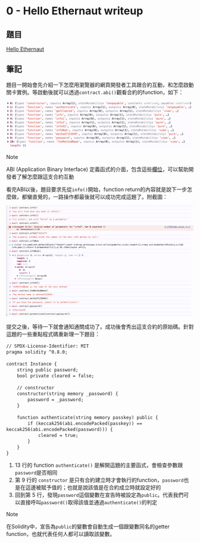 # 0 - Hello Ethernaut writeup

## 題目
[Hello Ethernaut](https://ethernaut.openzeppelin.com/level/0x7E0f53981657345B31C59aC44e9c21631Ce710c7)

## 筆記
題目一開始會先介紹一下怎麼用瀏覽器的網頁開發者工具跟合約互動，和怎麼啟動關卡實例。等啟動後就可以透過`contract.abi()`觀看合約的function，如下：

![](./img/00/abi.png)

> [!NOTE]
> ABI (Application Binary Interface) 定義函式的介面，包含這些[欄位](https://gist.github.com/Ankarrr/f3f4173316223337696ea4c904e968ac)，可以幫助開發者了解怎麼跟這支合約互動

看完ABI以後，題目要求先從`info()`開始，function return的內容就是說下一步怎麼做，都蠻直覺的，一路操作都最後就可以成功完成這題了。附截圖：

![](./img/00/solution.png)

提交之後，等待一下就會通知通關成功了。成功後會秀出這支合約的原始碼。針對這題的一些重點程式碼重新理一下題目：

``` Solidity
// SPDX-License-Identifier: MIT
pragma solidity ^0.8.0;

contract Instance {
    string public password;
    bool private cleared = false;
    
    // constructor
    constructor(string memory _password) {
        password = _password;
    }
		
    function authenticate(string memory passkey) public {
        if (keccak256(abi.encodePacked(passkey)) == keccak256(abi.encodePacked(password))) {
            cleared = true;
        }
    }
}
```
1. 13 行的 function `authenticate()` 是解開這題的主要函式，會檢查參數跟`password`是否相同
2. 第 9 行的 `constructor` 是只有合約建立時才會執行的function，`password`也是在這邊被賦予值的；也就是說該值是在合約成立時就設定好的
3. 回到第 5 行，發現`password`這個變數在宣告時被設定為`public`。代表我們可以直接呼叫`password()`取得該值並通過`authenticate()`的判定

> [!NOTE]
> 在Solidity中，宣告為`public`的變數會自動生成一個跟變數同名的getter function，也就代表任何人都可以讀取該變數。
